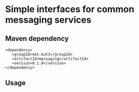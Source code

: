 # Simple interfaces for common messaging services

## Maven dependency
    <dependency>
       <groupId>net.kut3</groupId>
       <artifactId>messaging</artifactId>
       <version>0.1.0</version>
    </dependency>

## Usage